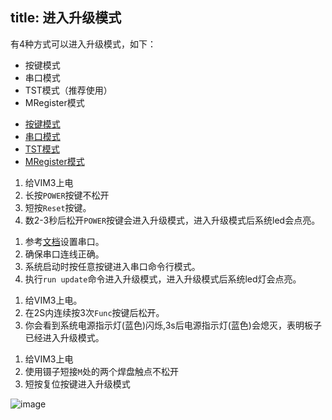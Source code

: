 title: 进入升级模式
---

有4种方式可以进入升级模式，如下：

* 按键模式
* 串口模式
* TST模式（推荐使用）
* MRegister模式

<ul class="nav nav-tabs" id="myTab" role="tablist">
  <li class="nav-item" role="presentation">
    <a class="nav-link active" id="keys-tab" data-toggle="tab" href="#keys" role="tab" aria-controls="keys" aria-selected="true">按键模式</a>
  </li>
  <li class="nav-item" role="presentation">
    <a class="nav-link" id="serial-tab" data-toggle="tab" href="#serial" role="tab" aria-controls="serial" aria-selected="false">串口模式</a>
  </li>
  <li class="nav-item" role="presentation">
    <a class="nav-link" id="tst-tab" data-toggle="tab" href="#tst" role="tab" aria-controls="tst" aria-selected="false">TST模式</a>
  </li>
  <li class="nav-item" role="presentation">
    <a class="nav-link" id="mregister-tab" data-toggle="tab" href="#mregister" role="tab" aria-controls="mregister" aria-selected="false">MRegister模式</a>
  </li>
</ul>
<div class="tab-content" id="myTabContent">
<div class="tab-pane fade show active" id="keys" role="tabpanel" aria-labelledby="keys-tab">

1. 给VIM3上电
2. 长按`POWER`按键不松开
3. 短按`Reset`按键。
4. 数2-3秒后松开`POWER`按键会进入升级模式，进入升级模式后系统led会点亮。

</div>
<div class="tab-pane fade" id="serial" role="tabpanel" aria-labelledby="serial-tab">

1. 参考[文档](SetupSerialTool.html)设置串口。
2. 确保串口连线正确。
3. 系统启动时按任意按键进入串口命令行模式。
4. 执行`run update`命令进入升级模式，进入升级模式后系统led灯会点亮。

</div>
<div class="tab-pane fade" id="tst" role="tabpanel" aria-labelledby="tst-tab">

1. 给VIM3上电。
2. 在2S内连续按3次`Func`按键后松开。
3. 你会看到系统电源指示灯(蓝色)闪烁,3s后电源指示灯(蓝色)会熄灭，表明板子已经进入升级模式。

</div>
<div class="tab-pane fade" id="mregister" role="tabpanel" aria-labelledby="mregister-tab">

1. 给VIM3上电
2. 使用镊子短接`M`处的两个焊盘触点不松开
3. 短按复位按键进入升级模式

![image](/linux/images/vim3/vim3_m_register.jpg)

</div>
</div>
